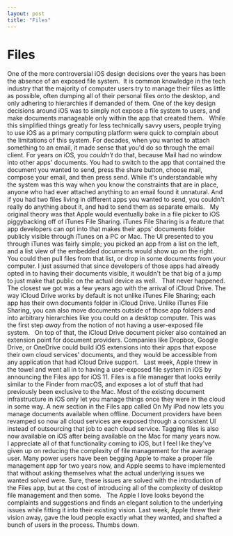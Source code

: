 ```yaml
---
layout: post
title: "Files"
---
```


# Files

One of the more controversial iOS design decisions over the years has been the absence of an exposed file system.
 It is common knowledge in the tech industry that the majority of computer users try to manage their files as little as possible, often dumping all of their personal files onto the desktop, and only adhering to hierarchies if demanded of them. One of the key design decisions around iOS was to simply not expose a file system to users, and make documents manageable only within the app that created them.
 
While this simplified things greatly for less technically savvy users, people trying to use iOS as a primary computing platform were quick to complain about the limitations of this system. For decades, when you wanted to attach something to an email, it made sense that you'd do so through the email client. For years on iOS, you *couldn't* do that, because Mail had no window into other apps' documents. You had to switch to the app that contained the document you wanted to send, press the share button, choose mail, compose your email, and then press send. While it's understandable why the system was this way when you know the constraints that are in place, anyone who had ever attached anything to an email found it unnatural. And if you had two files living in different apps you wanted to send, you couldn't really do anything about it, and had to send them as separate emails.
 
My original theory was that Apple would eventually bake in a file picker to iOS piggybacking off of iTunes File Sharing. iTunes File Sharing is a feature that app developers can opt into that makes their apps' documents folder publicly visible through iTunes on a PC or Mac. The UI presented to you through iTunes was fairly simple; you picked an app from a list on the left, and a list view of the embedded documents would show up on the right. You could then pull files from that list, or drop in some documents from your computer. I just assumed that since developers of those apps had already opted in to having their documents visible, it wouldn't be that big of a jump to just make that public on the actual device as well.
 
That never happened. The closest we got was a few years ago with the arrival of iCloud Drive. The way iCloud Drive works by default is not unlike iTunes File Sharing; each app has their own documents folder in iCloud Drive. Unlike iTunes File Sharing, you can also move documents outside of those app folders and into arbitrary hierarchies like you could on a desktop computer. This was the first step *away* from the notion of not having a user-exposed file system.
 
On top of that, the iCloud Drive document picker also contained an extension point for document providers. Companies like Dropbox, Google Drive, or OneDrive could build iOS extensions into their apps that expose their own cloud services' documents, and they would be accessible from any application that had iCloud Drive support.
 
Last week, Apple threw in the towel and went all in to having a user-exposed file system in iOS by announcing the Files app for iOS 11. Files is a file manager that looks eerily similar to the Finder from macOS, and exposes a lot of stuff that had previously been exclusive to the Mac. Most of the existing document infrastructure in iOS only let you manage things once they were in the cloud in some way. A new section in the Files app called On My iPad now lets you manage documents available when offline. Document providers have been revamped so now all cloud services are exposed through a consistent UI instead of outsourcing that job to each cloud service. Tagging files is also now available on iOS after being available on the Mac for many years now.
 
I appreciate all of that functionality coming to iOS, but I feel like they've given up on reducing the complexity of file management for the average user. Many power users have been begging Apple to make a proper file management app for two years now, and Apple seems to have implemented that without asking themselves what the actual underlying issues we wanted solved were. Sure, these issues are solved with the introduction of the Files app, but at the cost of introducing all of the complexity of desktop file management and then some.
 
The Apple I love looks beyond the complaints and suggestions and finds an elegant solution to the underlying issues while fitting it into their existing vision. Last week, Apple threw their vision away, gave the loud people exactly what they wanted, and shafted a bunch of users in the process. Thumbs down.
